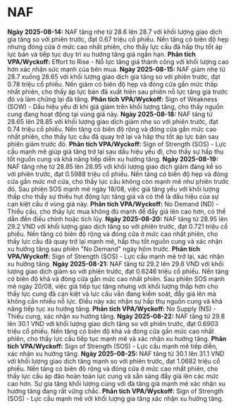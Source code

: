 # NAF

**Ngày 2025-08-14:** NAF tăng nhẹ từ 28.6 lên 28.7 với khối lượng giao dịch gia tăng so với phiên trước, đạt 0.67 triệu cổ phiếu. Nến tăng có biên độ hẹp nhưng đóng cửa ở mức cao nhất phiên, cho thấy lực cầu đã hấp thụ tốt áp lực bán và tiếp tục duy trì xu hướng tăng giá ngắn hạn. **Phân tích VPA/Wyckoff:** Effort to Rise - Nỗ lực tăng giá thành công với khối lượng cao hơn xác nhận sức mạnh của bên mua.
**Ngày 2025-08-15:** NAF giảm nhẹ từ 28.7 xuống 28.65 với khối lượng giao dịch gia tăng so với phiên trước, đạt 0.78 triệu cổ phiếu. Nến giảm có biên độ hẹp và đóng cửa gần mức thấp nhất phiên, cho thấy áp lực bán đã xuất hiện sau phiên nỗ lực tăng giá trước đó và làm chững lại đà tăng. **Phân tích VPA/Wyckoff:** Sign of Weakness (SOW) - Dấu hiệu yếu đi khi giá giảm trên khối lượng tăng, cho thấy nguồn cung đang hoạt động tại vùng giá này.
**Ngày 2025-08-18:** NAF tăng từ 28.65 lên 28.85 với khối lượng giao dịch giảm nhẹ so với phiên trước, đạt 0.74 triệu cổ phiếu. Nến tăng có biên độ rộng và đóng cửa gần mức cao nhất phiên, cho thấy lực cầu đã quay trở lại và hấp thụ tốt áp lực bán sau phiên giảm trước đó. **Phân tích VPA/Wyckoff:** Sign of Strength (SOS) - Lực cầu mạnh mẽ giúp giá tăng trở lại sau dấu hiệu yếu đi, cho thấy sự hấp thụ tốt nguồn cung và khả năng tiếp diễn xu hướng tăng.
**Ngày 2025-08-19:** NAF tăng nhẹ từ 28.85 lên 28.95 với khối lượng giao dịch giảm đáng kể so với phiên trước, đạt 0.5988 triệu cổ phiếu. Nến tăng có biên độ hẹp và đóng cửa gần mức mở cửa, cho thấy lực cầu không còn mạnh mẽ như phiên trước đó. Sau phiên SOS mạnh mẽ ngày 18/08, việc giá tăng yếu với khối lượng thấp cho thấy sự thiếu hụt động lực tăng giá và có thể là dấu hiệu của sự cạn kiệt cầu ở vùng giá này. **Phân tích VPA/Wyckoff:** No Demand (ND) - Thiếu cầu, cho thấy lực mua không đủ mạnh để đẩy giá lên cao hơn, có thể dẫn đến điều chỉnh hoặc tích lũy.
**Ngày 2025-08-20:** NAF tăng từ 28.95 lên 29.2 VND với khối lượng giao dịch tăng so với phiên trước, đạt 0.721 triệu cổ phiếu. Nến tăng có biên độ rộng và đóng cửa ở mức cao nhất phiên, cho thấy lực cầu đã quay trở lại mạnh mẽ, hấp thụ tốt nguồn cung và xác nhận xu hướng tăng sau phiên "No Demand" ngày hôm trước. **Phân tích VPA/Wyckoff:** Sign of Strength (SOS) - Lực cầu mạnh mẽ trở lại, xác nhận xu hướng tăng.
**Ngày 2025-08-21:** NAF tăng từ 29.2 lên 29.8 VND với khối lượng giao dịch giảm so với phiên trước, đạt 0.6246 triệu cổ phiếu. Nến tăng có biên độ khá và đóng cửa gần mức cao nhất phiên. Sau phiên SOS mạnh mẽ ngày 20/08, việc giá tiếp tục tăng nhưng với khối lượng thấp hơn cho thấy lực cung đã cạn kiệt và lực cầu vẫn đang kiểm soát, đẩy giá lên mà không cần nhiều nỗ lực. Điều này xác nhận sự hấp thụ nguồn cung và khả năng tiếp tục xu hướng tăng. **Phân tích VPA/Wyckoff:** No Supply (NS) - Thiếu cung, xác nhận xu hướng tăng.
**Ngày 2025-08-22:** NAF tăng từ 29.8 lên 30.1 VND với khối lượng giao dịch tăng so với phiên trước, đạt 0.6903 triệu cổ phiếu. Nến tăng có biên độ khá và đóng cửa gần mức cao nhất phiên, cho thấy lực cầu tiếp tục mạnh mẽ và xác nhận xu hướng tăng. **Phân tích VPA/Wyckoff:** Sign of Strength (SOS) - Lực cầu mạnh mẽ tiếp diễn, xác nhận xu hướng tăng.
**Ngày 2025-08-25:** NAF tăng từ 30.1 lên 31.1 VND với khối lượng giao dịch tăng mạnh so với phiên trước, đạt 1.0682 triệu cổ phiếu. Nến tăng có biên độ rộng và đóng cửa ở mức cao nhất phiên, cho thấy lực cầu áp đảo hoàn toàn lực cung và sẵn sàng đẩy giá lên các mức cao hơn. Sự gia tăng khối lượng cùng với đà tăng giá mạnh mẽ xác nhận xu hướng tăng đang rất vững chắc. **Phân tích VPA/Wyckoff:** Sign of Strength (SOS) - Lực cầu mạnh mẽ với khối lượng gia tăng xác nhận xu hướng tăng.
